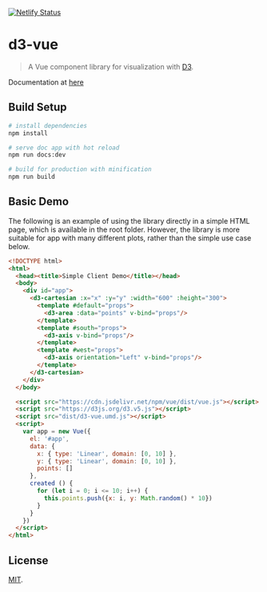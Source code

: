 [![Netlify Status](https://api.netlify.com/api/v1/badges/54bae512-b505-496d-bbcf-e0c34e54c4b8/deploy-status)](https://app.netlify.com/sites/naughty-hugle-b3dc24/deploys)

# d3-vue

> A Vue component library for visualization with [D3](https://d3js.org/).

Documentation at [here](https://naughty-hugle-b3dc24.netlify.com/)

## Build Setup

```bash
# install dependencies
npm install

# serve doc app with hot reload
npm run docs:dev

# build for production with minification
npm run build
```

## Basic Demo

The following is an example of using the library directly in a simple HTML page, which is available in the root folder. However, the library is more suitable for app with many different plots, rather than the simple use case below.

```html
<!DOCTYPE html>
<html>
  <head><title>Simple Client Demo</title></head>
  <body>
    <div id="app">
      <d3-cartesian :x="x" :y="y" :width="600" :height="300">
        <template #default="props">
          <d3-area :data="points" v-bind="props"/>
        </template>
        <template #south="props">
          <d3-axis v-bind="props"/>
        </template>
        <template #west="props">
          <d3-axis orientation="Left" v-bind="props"/>
        </template>
      </d3-cartesian>
    </div>
  </body>

  <script src="https://cdn.jsdelivr.net/npm/vue/dist/vue.js"></script>
  <script src="https://d3js.org/d3.v5.js"></script>
  <script src="dist/d3-vue.umd.js"></script>
  <script>
    var app = new Vue({
      el: '#app',
      data: {
        x: { type: 'Linear', domain: [0, 10] },
        y: { type: 'Linear', domain: [0, 10] },
        points: []
      },
      created () {
        for (let i = 0; i <= 10; i++) {
          this.points.push({x: i, y: Math.random() * 10})
        }
      }
    })
  </script>
</html>
```

## License

[MIT](LICENSE).

